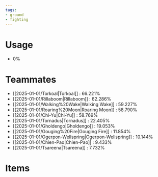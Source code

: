 ```yaml
---
tags:
- ground
- fighting
---
```

# Usage
- 0%
# Teammates
- [[2025-01-01/Torkoal|Torkoal]] : 66.221%
- [[2025-01-01/Rillaboom|Rillaboom]] : 62.286%
- [[2025-01-01/Walking%20Wake|Walking Wake]] : 59.227%
- [[2025-01-01/Roaring%20Moon|Roaring Moon]] : 58.790%
- [[2025-01-01/Chi-Yu|Chi-Yu]] : 58.769%
- [[2025-01-01/Tornadus|Tornadus]] : 22.405%
- [[2025-01-01/Gholdengo|Gholdengo]] : 19.053%
- [[2025-01-01/Gouging%20Fire|Gouging Fire]] : 11.854%
- [[2025-01-01/Ogerpon-Wellspring|Ogerpon-Wellspring]] : 10.144%
- [[2025-01-01/Chien-Pao|Chien-Pao]] : 9.433%
- [[2025-01-01/Tsareena|Tsareena]] : 7.732%
# Items